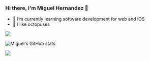 ### Hi there, i'm Miguel Hernandez 👋

- 🌱 I’m currently learning software development for web and iOS
- 🐙 I like octopuses

<img src="https://cdn.dribbble.com/users/1320653/screenshots/3492217/octo_800x600.gif">

![Miguel's GitHub stats](https://github-readme-stats.vercel.app/api?username=MiguelAdrianHV&show_icons=true&theme=tokyonight)

<div>
</div>

<img src="https://github-readme-stats.vercel.app/api/top-langs/?username=MiguelAdrianHV&theme=tokyonight&layout=compact"></img>

<!--
**MiguelAdrianHV/MiguelAdrianHV** is a ✨ _special_ ✨ repository because its `README.md` (this file) appears on your GitHub profile.

Here are some ideas to get you started:

- 🔭 I’m currently working on ...
- 🌱 I’m currently learning ...
- 👯 I’m looking to collaborate on ...
- 🤔 I’m looking for help with ...
- 💬 Ask me about ...
- 📫 How to reach me: ...
- 😄 Pronouns: ...
- ⚡ Fun fact: ...
-->




